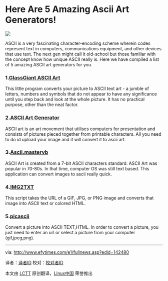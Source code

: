 Here Are 5 Amazing Ascii Art Generators! 
================================================================================
![](http://www.efytimes.com/admin/useradmin/photo/nin511907PM712014.jpg)

ASCII is a very fascinating character-encoding scheme wherein codes represent text in computers, communications equipment, and other devices that use text. The next gen might call it old-school but those familiar with the concept know how unique ASCII really is. Here we have compiled a list of 5 amazing ASCII art generators for you.

### 1.[GlassGiant ASCII Art][1] ###

This little program converts your picture to ASCII text art - a jumble of letters, numbers and symbols that do not appear to have any significance until you step back and look at the whole picture. It has no practical purpose, other than the neat factor.

### 2.[ASCII Art Generator][2] ###

ASCII art is an art movement that utilises computers for presentation and consists of pictures pieced together from printable characters. All you need to do id upload your image and it will convert it to ascii art.

### 3.[Ascii.mastervb][3] ###

ASCII Art is created from a 7-bit ASCII characters standard. ASCII Art was popular in 70-80s. In that time, computer OS was still text based. This application can convert images to ascii really quick.

### 4.[IMG2TXT][4] ###

This script takes the URL of a GIF, JPG, or PNG image and converts that image into ASCII text or colored HTML.

### 5.[picascii][5] ###

Convert a picture into ASCII TEXT,HTML. In order to convert a picture, you just need to enter an url or select a picture from your computer (gif,jpeg,png). 

--------------------------------------------------------------------------------

via: http://www.efytimes.com/e1/fullnews.asp?edid=142480

译者：[译者ID](https://github.com/译者ID) 校对：[校对者ID](https://github.com/校对者ID)

本文由 [LCTT](https://github.com/LCTT/TranslateProject) 原创翻译，[Linux中国](http://linux.cn/) 荣誉推出

[1]:http://glassgiant.com/ascii/
[2]:http://www.ascii-art-generator.org/
[3]:http://ascii.mastervb.net/
[4]:http://www.degraeve.com/img2txt.php
[5]:http://picascii.com/
